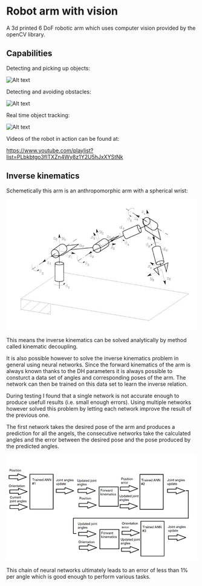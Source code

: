 # Robot arm with vision
A 3d printed 6 DoF robotic arm which uses computer vision provided by the openCV library.

## Capabilities

Detecting and picking up objects:

![Alt text](documentation/animation.gif "The arm")

Detecting and avoiding obstacles:

![Alt text](documentation/animation2.gif "The arm")

Real time object tracking:

![Alt text](documentation/animation3.gif "The arm")

Videos of the robot in action can be found at:

https://www.youtube.com/playlist?list=PLbkbtgo3fITXZn4Wy8z1Y2U5hJxXYStNk

## Inverse kinematics

Schemetically this arm is an anthropomorphic arm with a spherical wrist:

![Alt text](documentation/arm.png "The arm")

This means the inverse kinematics can be solved analytically by method called kinematic decoupling.

It is also possible however to solve the inverse kinematics problem in general using neural networks.
Since the forward kinematics of the arm is always known thanks to the DH parameters it is always
possible to consturct a data set of angles and corresponding poses of the arm. The network can then
be trained on this data set to learn the inverse relation.

During testing I found that a single network is not accurate enough to produce usefull  results (i.e. small enough errors).
Using multiple networks however solved this problem by letting each network improve the result of the previous one.

The first network takes the desired pose of the arm and produces a prediction for all the angels, the consecutive networks
take the calculated angles and the error between the desired pose and the pose produced by the predicted angles.


![Alt text](documentation/nn.png "The network")

This chain of neural networks ultimately leads to an error of less than 1% per angle which is good enough to perform various tasks.

